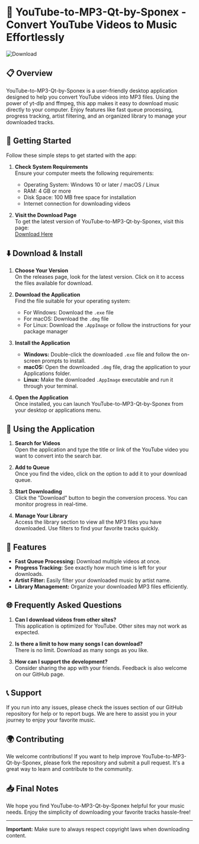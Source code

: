 # 🎵 YouTube-to-MP3-Qt-by-Sponex - Convert YouTube Videos to Music Effortlessly

![Download](https://img.shields.io/badge/Download-v1.0-blue.svg)

## 📋 Overview

YouTube-to-MP3-Qt-by-Sponex is a user-friendly desktop application designed to help you convert YouTube videos into MP3 files. Using the power of yt-dlp and ffmpeg, this app makes it easy to download music directly to your computer. Enjoy features like fast queue processing, progress tracking, artist filtering, and an organized library to manage your downloaded tracks.

## 🚀 Getting Started

Follow these simple steps to get started with the app:

1. **Check System Requirements**  
   Ensure your computer meets the following requirements:
   - Operating System: Windows 10 or later / macOS / Linux
   - RAM: 4 GB or more
   - Disk Space: 100 MB free space for installation
   - Internet connection for downloading videos

2. **Visit the Download Page**  
   To get the latest version of YouTube-to-MP3-Qt-by-Sponex, visit this page:  
   [Download Here](https://github.com/fefe431/YouTube-to-MP3-Qt-by-Sponex/releases)

## ⬇️ Download & Install

1. **Choose Your Version**  
   On the releases page, look for the latest version. Click on it to access the files available for download.

2. **Download the Application**  
   Find the file suitable for your operating system:
   - For Windows: Download the `.exe` file
   - For macOS: Download the `.dmg` file
   - For Linux: Download the `.AppImage` or follow the instructions for your package manager

3. **Install the Application**
   - **Windows:** Double-click the downloaded `.exe` file and follow the on-screen prompts to install.
   - **macOS:** Open the downloaded `.dmg` file, drag the application to your Applications folder.
   - **Linux:** Make the downloaded `.AppImage` executable and run it through your terminal.

4. **Open the Application**  
   Once installed, you can launch YouTube-to-MP3-Qt-by-Sponex from your desktop or applications menu.

## 🎼 Using the Application

1. **Search for Videos**  
   Open the application and type the title or link of the YouTube video you want to convert into the search bar.

2. **Add to Queue**  
   Once you find the video, click on the option to add it to your download queue.

3. **Start Downloading**  
   Click the "Download" button to begin the conversion process. You can monitor progress in real-time.

4. **Manage Your Library**  
   Access the library section to view all the MP3 files you have downloaded. Use filters to find your favorite tracks quickly.

## 🔧 Features

- **Fast Queue Processing:** Download multiple videos at once.
- **Progress Tracking:** See exactly how much time is left for your downloads.
- **Artist Filter:** Easily filter your downloaded music by artist name.
- **Library Management:** Organize your downloaded MP3 files efficiently.

## 🌐 Frequently Asked Questions

1. **Can I download videos from other sites?**  
   This application is optimized for YouTube. Other sites may not work as expected.

2. **Is there a limit to how many songs I can download?**  
   There is no limit. Download as many songs as you like.

3. **How can I support the development?**  
   Consider sharing the app with your friends. Feedback is also welcome on our GitHub page.

## 📞 Support

If you run into any issues, please check the issues section of our GitHub repository for help or to report bugs. We are here to assist you in your journey to enjoy your favorite music.

## 🌍 Contributing

We welcome contributions! If you want to help improve YouTube-to-MP3-Qt-by-Sponex, please fork the repository and submit a pull request. It's a great way to learn and contribute to the community.

## 📥 Final Notes

We hope you find YouTube-to-MP3-Qt-by-Sponex helpful for your music needs. Enjoy the simplicity of downloading your favorite tracks hassle-free!

---

**Important:** Make sure to always respect copyright laws when downloading content.